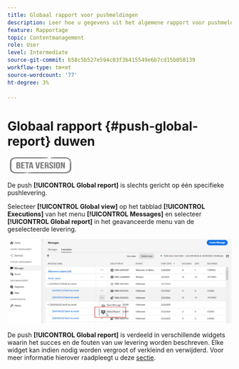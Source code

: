 ```yaml
---
title: Globaal rapport voor pushmeldingen
description: Leer hoe u gegevens uit het algemene rapport voor pushmeldingen kunt gebruiken
feature: Rapportage
topic: Contentmanagement
role: User
level: Intermediate
source-git-commit: b58c5b527e594c03f3b415549e6b7cd15b050139
workflow-type: tm+mt
source-wordcount: '77'
ht-degree: 3%

---
```


# Globaal rapport {#push-global-report} duwen

![](../assets/do-not-localize/badge.png)

De push **[!UICONTROL Global report]** is slechts gericht op één specifieke pushlevering.

Selecteer **[!UICONTROL Global view]** op het tabblad **[!UICONTROL Executions]** van het menu **[!UICONTROL Messages]** en selecteer **[!UICONTROL Global report]** in het geavanceerde menu van de geselecteerde levering.

![](../assets/global_report_11.png)

De push **[!UICONTROL Global report]** is verdeeld in verschillende widgets waarin het succes en de fouten van uw levering worden beschreven. Elke widget kan indien nodig worden vergroot of verkleind en verwijderd. Voor meer informatie hierover raadpleegt u deze [sectie](global-report.md#modify-dashboard).
